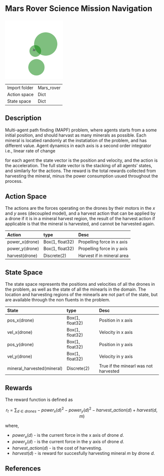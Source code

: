 <p style="font-size:25px;text-align:left"><b>Mars Rover Science Mission Navigation</b></p>

<a href="images/Rover_image.gif">
        <img src="images/Rover_image.gif" height="190" width="190" class="center" />
</a>

|       |      |
|:------------------|:------------|
| Import folder     | Mars_rover  |
| Action space      | Dict        |
| State space       | Dict        |


## Description
Multi-agent path finding (MAPF) problem, where agents starts from a some initial position, and should harvast as many minerals as possible. Each mineral is locatied randomly at the instatiation of the problem, and has different value. Agent dynamics in each axis is a second order integrator i.e., linear rate of change

for each agent the state vector is the position and velocity, and the action is the acceleration. The full state vector is the stacking of all agents’ states, and similarly for the actions. The reward is the total rewards collected from harvesting the mineral, minus the power consumption usued throughout the process.

## Action Space

The actions are the forces operating on the drones by their motors in the *x* and *y* axes (decoupled model), and a harvest action that can be applied by a drone if it is in a mineral harvest region, the result of the harvest action if applicable is that the mineral is harvested, and cannot be harvested again.

| Action               | type             |  Desc                          |
|:---------------------|:-----------------|:-------------------------------|
| power_x(drone)      | Box(1, float32)   |  Propelling force in x axis    |
| power_y(drone)      | Box(1, float32)   |     Propelling force in y axis |
| harvest(drone)      | Discrete(2)       |  Harvest if in mineral area    |

## State Space

The state space represents the positions and velocities of all the drones in the problem, as well as the state of all the minearls in the domain.
The location and harvesting regions of the minearls are not part of the state, but are available through the non fluents in the problem.

| State                      | type              |  Desc                                   |
|:---------------------------|:------------------|:----------------------------------------|
| pos_x(drone)               | Box(1, float32)   | Position in x axis                      |
| vel_x(drone)               | Box(1, float32)   |  Velocity in x axis                     |
| pos_y(drone)               | Box(1, float32)   |  Position in y axis                     |
| vel_y(drone)               | Box(1, float32)   |  Velocity in y axis                     |
| mineral_harvested(mineral) | Discrete(2)       |  True if the minearl was not harvested  |

## Rewards

The reward function is defined as 

$$r_t = \sum_{d \in drones} -power_x(d)^2 - power_y(d)^2 - harvest\_action(d) + harvest(d,m) $$ 

where, 
- $power_x(d)$ - is the current force in the x axis of drone *d*.
- $power_y(d)$ - is the current force in the y axis of drone *d*.
- $harvest\_action(d)$ - is the cost of harvesting.
- $harvest(d)$ - is reward for succesfully harvesting mineral *m* by drone *d*.


## References





